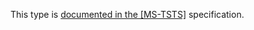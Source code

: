 This type is [documented in the [MS-TSTS]](https://learn.microsoft.com/en-us/openspecs/windows_protocols/ms-tsts/9f84d29d-1253-48a4-8f9e-f8e27eff40e2) specification.
